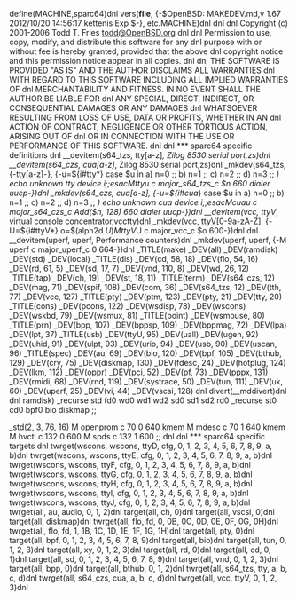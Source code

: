 define(MACHINE,sparc64)dnl
vers(__file__,
	{-$OpenBSD: MAKEDEV.md,v 1.67 2012/10/20 14:56:17 kettenis Exp $-},
etc.MACHINE)dnl
dnl
dnl Copyright (c) 2001-2006 Todd T. Fries <todd@OpenBSD.org>
dnl
dnl Permission to use, copy, modify, and distribute this software for any
dnl purpose with or without fee is hereby granted, provided that the above
dnl copyright notice and this permission notice appear in all copies.
dnl
dnl THE SOFTWARE IS PROVIDED "AS IS" AND THE AUTHOR DISCLAIMS ALL WARRANTIES
dnl WITH REGARD TO THIS SOFTWARE INCLUDING ALL IMPLIED WARRANTIES OF
dnl MERCHANTABILITY AND FITNESS. IN NO EVENT SHALL THE AUTHOR BE LIABLE FOR
dnl ANY SPECIAL, DIRECT, INDIRECT, OR CONSEQUENTIAL DAMAGES OR ANY DAMAGES
dnl WHATSOEVER RESULTING FROM LOSS OF USE, DATA OR PROFITS, WHETHER IN AN
dnl ACTION OF CONTRACT, NEGLIGENCE OR OTHER TORTIOUS ACTION, ARISING OUT OF
dnl OR IN CONNECTION WITH THE USE OR PERFORMANCE OF THIS SOFTWARE.
dnl
dnl *** sparc64 specific definitions
dnl
__devitem(s64_tzs, tty[a-z]*, Zilog 8530 serial port,zs)dnl
__devitem(s64_czs, cua[a-z]*, Zilog 8530 serial port,zs)dnl
_mkdev(s64_tzs, {-tty[a-z]-}, {-u=${i#tty*}
	case $u in
	a) n=0 ;;
	b) n=1 ;;
	c) n=2 ;;
	d) n=3 ;;
	*) echo unknown tty device $i ;;
	esac
	M tty$u c major_s64_tzs_c $n 660 dialer uucp-})dnl
_mkdev(s64_czs, cua[a-z], {-u=${i#cua*}
	case $u in
	a) n=0 ;;
	b) n=1 ;;
	c) n=2 ;;
	d) n=3 ;;
	*) echo unknown cua device $i ;;
	esac
	M cua$u c major_s64_czs_c Add($n, 128) 660 dialer uucp-})dnl
__devitem(vcc, ttyV*, virtual console concentrator,vcctty)dnl
_mkdev(vcc, ttyV[0-9a-zA-Z], {-U=${i#ttyV*}
	o=$(alph2d $U)
	M ttyV$U c major_vcc_c $o 600-})dnl
dnl
__devitem(uperf, uperf, Performance counters)dnl
_mkdev(uperf, uperf, {-M uperf c major_uperf_c 0 664-})dnl
_TITLE(make)
_DEV(all)
_DEV(ramdisk)
_DEV(std)
_DEV(local)
_TITLE(dis)
_DEV(cd, 58, 18)
_DEV(flo, 54, 16)
_DEV(rd, 61, 5)
_DEV(sd, 17, 7)
_DEV(vnd, 110, 8)
_DEV(wd, 26, 12)
_TITLE(tap)
_DEV(ch, 19)
_DEV(st, 18, 11)
_TITLE(term)
_DEV(s64_czs, 12)
_DEV(mag, 71)
_DEV(spif, 108)
_DEV(com, 36)
_DEV(s64_tzs, 12)
_DEV(tth, 77)
_DEV(vcc, 127)
_TITLE(pty)
_DEV(ptm, 123)
_DEV(pty, 21)
_DEV(tty, 20)
_TITLE(cons)
_DEV(pcons, 122)
_DEV(wsdisp, 78)
_DEV(wscons)
_DEV(wskbd, 79)
_DEV(wsmux, 81)
_TITLE(point)
_DEV(wsmouse, 80)
_TITLE(prn)
_DEV(bpp, 107)
_DEV(bppsp, 109)
_DEV(bppmag, 72)
_DEV(lpa)
_DEV(lpt, 37)
_TITLE(usb)
_DEV(ttyU, 95)
_DEV(uall)
_DEV(ugen, 92)
_DEV(uhid, 91)
_DEV(ulpt, 93)
_DEV(urio, 94)
_DEV(usb, 90)
_DEV(uscan, 96)
_TITLE(spec)
_DEV(au, 69)
_DEV(bio, 120)
_DEV(bpf, 105)
_DEV(bthub, 129)
_DEV(cry, 75)
_DEV(diskmap, 130)
_DEV(fdesc, 24)
_DEV(hotplug, 124)
_DEV(lkm, 112)
_DEV(oppr)
_DEV(pci, 52)
_DEV(pf, 73)
_DEV(pppx, 131)
_DEV(rmidi, 68)
_DEV(rnd, 119)
_DEV(systrace, 50)
_DEV(tun, 111)
_DEV(uk, 60)
_DEV(uperf, 25)
_DEV(vi, 44)
_DEV(vscsi, 128)
dnl
divert(__mddivert)dnl
dnl
ramdisk)
	_recurse std fd0 wd0 wd1 wd2 sd0 sd1 sd2 rd0
	_recurse st0 cd0 bpf0 bio diskmap
	;;

_std(2, 3, 76, 16)
	M openprom	c 70 0 640 kmem
	M mdesc		c 70 1 640 kmem
	M hvctl		c 132 0 600
	M spds		c 132 1 600
	;;
dnl
dnl *** sparc64 specific targets
dnl
twrget(wscons, wscons, ttyD, cfg, 0, 1, 2, 3, 4, 5, 6, 7, 8, 9, a, b)dnl
twrget(wscons, wscons, ttyE, cfg, 0, 1, 2, 3, 4, 5, 6, 7, 8, 9, a, b)dnl
twrget(wscons, wscons, ttyF, cfg, 0, 1, 2, 3, 4, 5, 6, 7, 8, 9, a, b)dnl
twrget(wscons, wscons, ttyG, cfg, 0, 1, 2, 3, 4, 5, 6, 7, 8, 9, a, b)dnl
twrget(wscons, wscons, ttyH, cfg, 0, 1, 2, 3, 4, 5, 6, 7, 8, 9, a, b)dnl
twrget(wscons, wscons, ttyI, cfg, 0, 1, 2, 3, 4, 5, 6, 7, 8, 9, a, b)dnl
twrget(wscons, wscons, ttyJ, cfg, 0, 1, 2, 3, 4, 5, 6, 7, 8, 9, a, b)dnl
twrget(all, au, audio, 0, 1, 2)dnl
target(all, ch, 0)dnl
target(all, vscsi, 0)dnl
target(all, diskmap)dnl
twrget(all, flo, fd, 0, 0B, 0C, 0D, 0E, 0F, 0G, 0H)dnl
twrget(all, flo, fd, 1, 1B, 1C, 1D, 1E, 1F, 1G, 1H)dnl
target(all, pty, 0)dnl
target(all, bpf, 0, 1, 2, 3, 4, 5, 6, 7, 8, 9)dnl
target(all, bio)dnl
target(all, tun, 0, 1, 2, 3)dnl
target(all, xy, 0, 1, 2, 3)dnl
target(all, rd, 0)dnl
target(all, cd, 0, 1)dnl
target(all, sd, 0, 1, 2, 3, 4, 5, 6, 7, 8, 9)dnl
target(all, vnd, 0, 1, 2, 3)dnl
target(all, bpp, 0)dnl
target(all, bthub, 0, 1, 2)dnl
twrget(all, s64_tzs, tty, a, b, c, d)dnl
twrget(all, s64_czs, cua, a, b, c, d)dnl
twrget(all, vcc, ttyV, 0, 1, 2, 3)dnl
